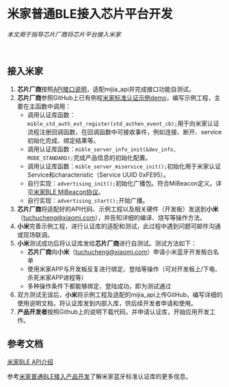 # 米家普通BLE接入芯片平台开发

*本文用于指导芯片厂商将芯片平台接入米家*

<br/>

## 接入米家

1. **芯片厂商**按照[API接口说明](https://miecosystem.github.io/mijia_ble_api/)，适配mijia_api并完成接口功能自测试。
2. **芯片厂商**参照GitHub上已有例程[米家标准认证示例demo](https://github.com/MiEcosystem/mijia_ble)，编写示例工程，主要在主函数中调用：
    - 调用认证库函数：`mible_std_auth_evt_register(std_authen_event_cb);`用于向米家认证流程注册回调函数，在回调函数中可接收事件，例如连接、断开、service初始化完成、绑定结果等。
    - 调用认证库函数：`mible_server_info_init(&dev_info, MODE_STANDARD);`完成产品信息的初始化配置。
    - 调用认证库函数：`mible_server_miservice_init();`初始化用于米家认证Service和characteristic（Service UUID 0xFE95）。
    - 自行实现：`advertising_init();`初始化广播包。符合MiBeacon定义。详见[米家BLE MiBeacon协议](https://github.com/MiEcosystem/miio_open/blob/master/ble/02-%E7%B1%B3%E5%AE%B6BLE%20MiBeacon%E5%8D%8F%E8%AE%AE.md)。
    - 自行实现：`advertising_start();`开始广播。
3. **芯片厂商**将适配好的API代码、示例工程以及相关硬件（开发板）发送到**小米**（tuchucheng@xiaomi.com），并告知详细的编译、烧写等操作方法。
4. **小米**完善示例工程，进行认证库的适配和测试，此过程中遇到问题可邮件沟通或现场联调。
5. **小米**测试成功后将认证库发给**芯片厂商**进行自测试。测试方法如下：
    - **芯片厂商**向**小米**（tuchucheng@xiaomi.com）申请小米蓝牙开发板白名单
    - 使用米家APP与开发板反复进行绑定、登陆等操作（可对开发板上/下电、杀死米家APP进程等）
    - 多种操作条件下都能够绑定、登陆成功，即为测试通过
6. 双方测试无误后，**小米**将示例工程及适配的mijia_api上传GitHub，编写详细的使用说明文档，将认证库发到内部入库，供后续开发者申请和使用。
7. **产品开发者**按照Github上的说明下载代码，并申请认证库，开始应用开发工作。

## 参考文档

[米家BLE API介绍](https://miecosystem.github.io/mijia_ble_api/)

参考[米家普通BLE接入产品开发](https://github.com/MiEcosystem/miio_open/blob/master/ble/04-%E7%B1%B3%E5%AE%B6%E6%99%AE%E9%80%9ABLE%E6%8E%A5%E5%85%A5%E4%BA%A7%E5%93%81%E5%BC%80%E5%8F%91.md)了解米家蓝牙标准认证库的更多信息。
